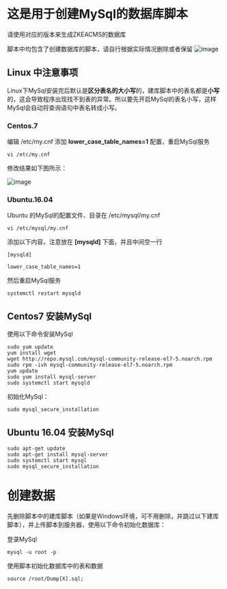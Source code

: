 # 这是用于创建MySql的数据库脚本
请使用对应的版本来生成ZKEACMS的数据库

脚本中均包含了创建数据库的脚本，请自行根据实际情况删除或者保留
![image](https://user-images.githubusercontent.com/6006218/31644506-51e86d88-b329-11e7-8dcc-81bcfbc5113d.png)

## Linux 中注意事项
Linux下MySql安装完后默认是**区分表名的大小写**的，建库脚本中的表名都是**小写**的，这会导致程序出现找不到表的异常。所以要先开启MySql的表名小写，这样MySql会自动将查询语句中表名转成小写。
### Centos.7
编辑 /etc/my.cnf 添加 **lower_case_table_names=1** 配置，重启MySql服务
```
vi /etc/my.cnf
```
修改结果如下图所示：

![image](https://user-images.githubusercontent.com/6006218/31671046-96a1b7e2-b38b-11e7-89ac-770c24786999.png)
### Ubuntu.16.04
Ubuntu 的MySql的配置文件、目录在 /etc/mysql/my.cnf
```
vi /etc/mysql/my.cnf
```
添加以下内容，注意放在 **[mysqld]** 下面，并且中间空一行
```
[mysqld]

lower_case_table_names=1
```
然后重启MySql服务
```
systemctl restart mysqld
```
## Centos7 安装MySql
使用以下命令安装MySql
```
sudo yum update
yum install wget
wget http://repo.mysql.com/mysql-community-release-el7-5.noarch.rpm
sudo rpm -ivh mysql-community-release-el7-5.noarch.rpm
yum update
sudo yum install mysql-server
sudo systemctl start mysqld
```
初始化MySql：
```
sudo mysql_secure_installation
```
## Ubuntu 16.04 安装MySql
```
sudo apt-get update
sudo apt-get install mysql-server
sudo systemctl start mysql
sudo mysql_secure_installation
```
# 创建数据
先删除脚本中的建库脚本（如果是Windows环境，可不用删除，并跳过以下建库脚本），并上传脚本到服务器，使用以下命令初始化数据库：

登录MySql
```
mysql -u root -p
```
使用脚本初始化数据库中的表和数据
```
source /root/Dump[X].sql;
```
